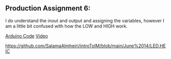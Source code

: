 ## Production Assignment 6:
I do understand the inout and output and assigning the variables, however I am a little bit confused with how the LOW and HIGH work.

[Arduino Code](https://github.com/SalamaAlmheiri/introToIM/blob/main/June%2014/Production_Assignment_6.ino)
[Video](https://github.com/SalamaAlmheiri/introToIM/blob/main/June%2014/LED%20video.mov)

https://github.com/SalamaAlmheiri/introToIM/blob/main/June%2014/LED.HEIC

